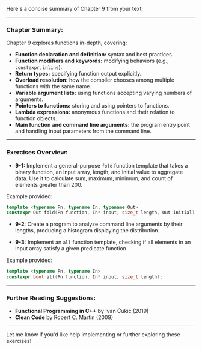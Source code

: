 Here's a concise summary of Chapter 9 from your text:

---

### Chapter Summary:

Chapter 9 explores functions in-depth, covering:

- **Function declaration and definition:** syntax and best practices.
- **Function modifiers and keywords:** modifying behaviors (e.g., `constexpr`, `inline`).
- **Return types:** specifying function output explicitly.
- **Overload resolution:** how the compiler chooses among multiple functions with the same name.
- **Variable argument lists:** using functions accepting varying numbers of arguments.
- **Pointers to functions:** storing and using pointers to functions.
- **Lambda expressions:** anonymous functions and their relation to function objects.
- **Main function and command line arguments:** the program entry point and handling input parameters from the command line.

---

### Exercises Overview:

- **9-1:** Implement a general-purpose `fold` function template that takes a binary function, an input array, length, and initial value to aggregate data. Use it to calculate sum, maximum, minimum, and count of elements greater than 200.

Example provided:
```cpp
template <typename Fn, typename In, typename Out>
constexpr Out fold(Fn function, In* input, size_t length, Out initial);
```

- **9-2:** Create a program to analyze command line arguments by their lengths, producing a histogram displaying the distribution.

- **9-3:** Implement an `all` function template, checking if all elements in an input array satisfy a given predicate function.

Example provided:
```cpp
template <typename Fn, typename In>
constexpr bool all(Fn function, In* input, size_t length);
```

---

### Further Reading Suggestions:

- **Functional Programming in C++** by Ivan Čukić (2019)
- **Clean Code** by Robert C. Martin (2009)

---

Let me know if you'd like help implementing or further exploring these exercises!